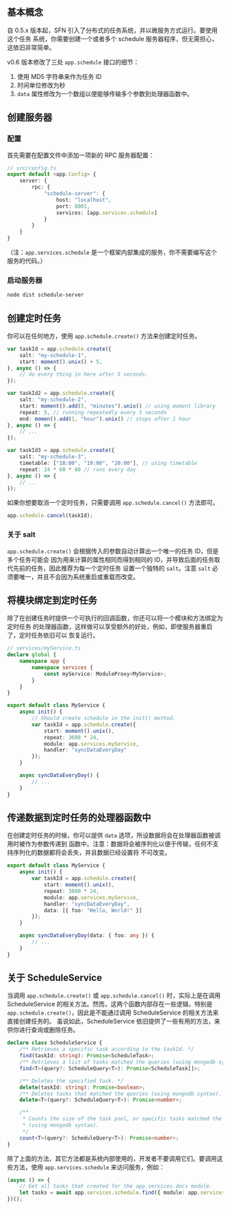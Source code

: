 <!-- title: 定时任务; order: 17 -->
## 基本概念

自 0.5.x 版本起，SFN 引入了分布式的任务系统，并以微服务方式运行。要使用这个任务
系统，你需要创建一个或者多个 schedule 服务器程序，但无需担心，这依旧非常简单。

v0.6 版本修改了三处 `app.schedule` 接口的细节：

1. 使用 MD5 字符串来作为任务 ID
2. 时间单位修改为秒
3. `data` 属性修改为一个数组以便能够传输多个参数到处理器函数中。

## 创建服务器

### 配置

首先需要在配置文件中添加一项新的 RPC 服务器配置：

```typescript
// src/config.ts
export default <app.Config> {
    server: {
        rpc: {
            "schedule-server": {
                host: "localhost",
                port: 8001,
                services: [app.services.schedule]
            }
        }
    }
}
```

（注：`app.services.schedule` 是一个框架内部集成的服务，你不需要编写这个服务的代码。）

### 启动服务器

```sh
node dist schedule-server
```

## 创建定时任务

你可以在任何地方，使用 `app.schedule.create()` 方法来创建定时任务。

```typescript
var taskId = app.schedule.create({
    salt: "my-schedule-1",
    start: moment().unix() + 5,
}, async () => {
    // do every thing in here after 5 seconds.
});

var taskId2 = app.schedule.create({
    salt: "my-schedule-2",
    start: moment().add(5, "minutes").unix() // using moment library
    repeat: 5, // running repeatedly every 5 seconds
    end: momen().add(1, "hour").unix() // stops after 1 hour
}, async () => {
    // ...
});

var taskId3 = app.schedule.create({
    salt: "my-schedule-3",
    timetable: ["18:00", "19:00", "20:00"], // using timetable
    repeat: 24 * 60 * 60 // runs every day
}, async () => {
    // ...
});
```

如果你想要取消一个定时任务，只需要调用 `app.schedule.cancel()` 方法即可。

```typescript
app.schedule.cancel(taskId);
```

### 关于 salt

`app.schedule.create()` 会根据传入的参数自动计算出一个唯一的任务 ID，但是多个任务可能会
因为用来计算的属性相同而得到相同的 ID，并导致后面的任务取代先前的任务，因此推荐为每一个定时任务
设置一个独特的 `salt`。注意 `salt` 必须要唯一，并且不会因为系统重启或重载而改变。

## 将模块绑定到定时任务

除了在创建任务时提供一个可执行的回调函数，你还可以将一个模块和方法绑定为定时任务
的处理器函数，这样做可以享受额外的好处，例如，即使服务器重启了，定时任务依旧可以
恢复运行。

```typescript
// services/myService.ts
declare global {
    namespace app {
        namespace services {
            const myService: ModuleProxy<MyService>;
        }
    }
}

export default class MyService {
    async init() {
        // Should create schedule in the init() method.
        var taskId = app.schedule.create({
            start: moment().unix(),
            repeat: 3600 * 24,
            module: app.services.myService,
            handler: "syncDataEveryDay"
        });
    }

    async syncDataEveryDay() {
        // ...
    }
}
```

## 传递数据到定时任务的处理器函数中

在创建定时任务的时候，你可以提供 `data` 选项，所设数据将会在处理器函数被调用时被作为参数传递到
函数中。注意：数据将会被序列化以便于传输，任何不支持序列化的数据都将会丢失，并且数据已经设置将
不可改变。

```typescript
export default class MyService {
    async init() {
        var taskId = app.schedule.create({
            start: moment().unix(),
            repeat: 3600 * 24,
            module: app.services.myService,
            handler: "syncDataEveryDay",
            data: [{ foo: "Hello, World!" }]
        });
    }

    async syncDataEveryDay(data: { foo: any }) {
        // ...
    }
}
```

## 关于 ScheduleService

当调用 `app.schedule.create()` 或 `app.schedule.cancel()` 时，实际上是在调用
ScheduleService 的相关方法。然而，这两个函数内部存在一些逻辑，特别是
`app.schedule.create()`，因此是不能通过调用 ScheduleService 的相关方法来直接创建任务的。
虽说如此，ScheduleService 依旧提供了一些有用的方法，来供你进行查询或删除任务。

```ts
declare class ScheduleService {
    /** Retrieves a specific task according to the taskId. */
    find(taskId: string): Promise<ScheduleTask>;
    /** Retrieves a list of tasks matched the queries (using mongodb syntax). */
    find<T>(query?: ScheduleQuery<T>): Promise<ScheduleTask[]>;

    /** Deletes the specified task. */
    delete(taskId: string): Promise<boolean>;
    /** Deletes tasks that matched the queries (using mongodb syntax).  */
    delete<T>(query?: ScheduleQuery<T>): Promise<number>;

    /**
     * Counts the size of the task pool, or specific tasks matched the queries
     * (using mongodb syntax).
     */
    count<T>(query?: ScheduleQuery<T>): Promise<number>;
}
```

除了上面的方法，其它方法都是系统内部使用的，开发者不要调用它们。要调用这些方法，使用
`app.services.schedule` 来访问服务，例如：

```ts
(async () => {
    // Get all tasks that created for the app.services.docs module.
    let tasks = await app.services.schedule.find({ module: app.services.docs });
})();
```
